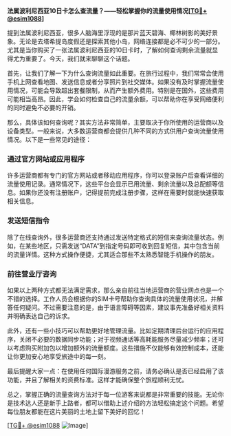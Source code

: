 **法属波利尼西亚10日卡怎么查流量？——轻松掌握你的流量使用情况[[TG💪+ @esim1088](https://t.me/s/esim1088)]**

提到法属波利尼西亚，很多人脑海里浮现的是那片蓝天碧海、椰林树影的美好景象。无论是去塔希提岛度假还是探索其他小岛，网络连接都是必不可少的一部分。尤其是当你购买了一张法属波利尼西亚的10日卡时，了解如何查询剩余流量就显得尤为重要了。今天，我们就来聊聊这个话题。

首先，让我们了解一下为什么查询流量如此重要。在旅行过程中，我们常常会使用手机上网查看地图、发送信息或者分享照片到社交媒体。如果没有及时掌握流量使用情况，可能会导致超出套餐限制，从而产生额外费用。特别是在国外，这些费用可能相当高昂。因此，学会如何检查自己的流量余额，可以帮助你在享受网络便利的同时避免不必要的开销。

那么，具体该如何查询呢？其实方法非常简单，主要取决于你所使用的运营商以及设备类型。一般来说，大多数运营商都会提供几种不同的方式供用户查询流量使用情况。以下是一些常见的途径：

### 通过官方网站或应用程序

许多运营商都有专门的官方网站或者移动应用程序，你可以登录账户后查看详细的流量使用记录。通常情况下，这些平台会显示已用流量、剩余流量以及总配额等信息。如果你还没有注册账户，记得提前完成注册步骤，这样在需要时就能快速获取相关信息。

### 发送短信指令

除了在线查询外，很多运营商还支持通过发送特定格式的短信来查询流量状态。例如，在某些地区，只需发送“DATA”到指定号码即可收到回复短信，其中包含当前的流量详情。这种方式操作便捷，尤其适合那些不太熟悉智能手机操作的朋友。

### 前往营业厅咨询

如果以上两种方式都无法满足需求，那么亲自前往当地运营商的营业网点也是一个不错的选择。工作人员会根据你的SIM卡号帮助你查询具体的流量使用状况，并解答任何疑问。不过需要注意的是，由于语言障碍等因素，建议事先准备好相关资料并明确表达自己的诉求。

此外，还有一些小技巧可以帮助更好地管理流量。比如定期清理后台运行的应用程序，关闭不必要的数据同步功能；对于视频通话等高耗能服务尽量减少频率；还可以考虑购买附加包以增加额外的流量额度。这些措施不仅能够有效控制成本，还能让你更加安心地享受旅途中的每一刻。

最后提醒大家一点：在使用任何国际漫游服务之前，请务必确认是否已经启用了该功能，并且了解相关的资费标准。这样才能确保整个旅程顺利无忧。

总之，掌握正确的流量查询方法对于每一位游客来说都是非常重要的技能。无论你是技术达人还是新手上路者，都可以借助上述介绍的方法轻松搞定这个问题。希望每位朋友都能在这片美丽的土地上留下美好的回忆！

[[TG💪+ @esim1088](https://t.me/s/esim1088) ![Image](https://i.postimg.cc/4NQfJmqS/Snipaste-2025-05-13-00-14-12.png)]